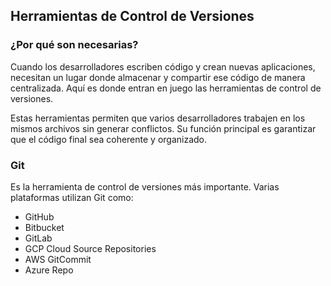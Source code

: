<h2 align="left"> Herramientas de Control de Versiones </h2>

<h3> ¿Por qué son necesarias? </h3>

<p align="left"> Cuando los desarrolladores escriben código y crean nuevas aplicaciones, necesitan un lugar donde almacenar y compartir ese código de manera centralizada. Aquí es donde entran en juego las herramientas de control de versiones.

Estas herramientas permiten que varios desarrolladores trabajen en los mismos archivos sin generar conflictos. Su función principal es garantizar que el código final sea coherente y organizado. </p>

<h3> Git </h3>

<p align="left"> Es la herramienta de control de versiones más importante. Varias plataformas utilizan Git como:

* GitHub
* Bitbucket
* GitLab
* GCP Cloud Source Repositories
* AWS GitCommit
* Azure Repo


 </p>